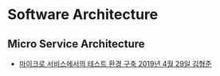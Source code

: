 # Software Architecture

## Micro Service Architecture

- [마이크로 서비스에서의 테스트 환경 구축 2019년 4월 29일 김형준](https://www.popit.kr/%EB%A7%88%EC%9D%B4%ED%81%AC%EB%A1%9C-%EC%84%9C%EB%B9%84%EC%8A%A4%EC%97%90%EC%84%9C%EC%9D%98-%ED%85%8C%EC%8A%A4%ED%8A%B8-%ED%99%98%EA%B2%BD-%EA%B5%AC%EC%B6%95?fbclid=IwAR1oDfbmuc54mi-AYYgdbO1ogCI4pZyFazQXO64Xf26RV5QdMgw0gfCPiWo)
